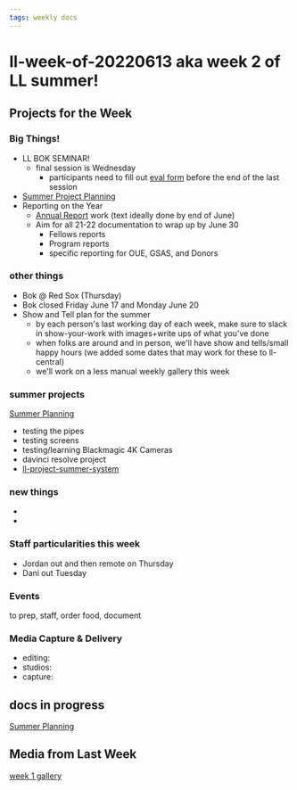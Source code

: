 ```yaml
---
tags: weekly docs
---
```


# ll-week-of-20220613 aka week 2 of LL summer!


## Projects for the Week

### Big Things!

* LL BOK SEMINAR!
    * final session is Wednesday
        * participants need to fill out [eval form](https://www.tinyurl.com/BokSeminarEval) before the end of the last session 
* [Summer Project Planning](https://hackmd.io/sEVz4Tn9Q46HDZ8SD5Wk0A?view)
* Reporting on the Year
    * [Annual Report](https://docs.google.com/document/d/1lAfT2LDrC7ra_hTN7klfPXU4wm7BKEheZuDH_7t09HA/edit#) work (text ideally done by end of June)
    * Aim for all 21-22 documentation to wrap up by June 30
        * Fellows reports
        * Program reports
        * specific reporting for OUE, GSAS, and Donors


### other things
* Bok @ Red Sox (Thursday)
* Bok closed Friday June 17 and Monday June 20
* Show and Tell plan for the summer
    * by each person's last working day of each week, make sure to slack in show-your-work with images+write ups of what you've done
    * when folks are around and in person, we'll have show and tells/small happy hours (we added some dates that may work for these to ll-central)
    * we'll work on a less manual weekly gallery this week

### summer projects

[Summer Planning](https://hackmd.io/sEVz4Tn9Q46HDZ8SD5Wk0A?view)

- testing the pipes
- testing screens
- testing/learning Blackmagic 4K Cameras
- davinci resolve project
- [ll-project-summer-system](https://hackmd.io/L1bJvNwkQkKlsN567JinsQ?view)

### new things

- 
- 

### Staff particularities this week
* Jordan out and then remote on Thursday
* Dani out Tuesday


### Events
to prep, staff, order food, document



### Media Capture & Delivery
* editing:
* studios:
* capture:

## docs in progress

[Summer Planning](https://hackmd.io/sEVz4Tn9Q46HDZ8SD5Wk0A?view)


## Media from Last Week

[week 1 gallery](https://hackmd.io/z4v5DDiCSLW6vqgpkFo_7A?view)